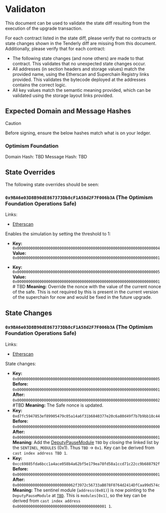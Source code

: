 # Validaton

This document can be used to validate the state diff resulting from the execution of the upgrade
transaction.

For each contract listed in the state diff, please verify that no contracts or state changes shown in the Tenderly diff are missing from this document. Additionally, please verify that for each contract:

- The following state changes (and none others) are made to that contract. This validates that no unexpected state changes occur.
- All addresses (in section headers and storage values) match the provided name, using the Etherscan and Superchain Registry links provided. This validates the bytecode deployed at the addresses contains the correct logic.
- All key values match the semantic meaning provided, which can be validated using the storage layout links provided.



## Expected Domain and Message Hashes

> [!CAUTION]
> Before signing, ensure the below hashes match what is on your ledger.
> ### Optimism Foundation
  Domain Hash:     TBD
  Message Hash:    TBD


## State Overrides

The following state overrides should be seen:

### `0x9BA6e03D8B90dE867373Db8cF1A58d2F7F006b3A` (The Optimism Foundation Operations Safe)

Links:

- [Etherscan](https://sepolia.etherscan.io/address/0x837DE453AD5F21E89771e3c06239d8236c0EFd5E)

Enables the simulation by setting the threshold to 1:

- **Key:** `0x0000000000000000000000000000000000000000000000000000000000000004` <br/>
  **Value:** `0x0000000000000000000000000000000000000000000000000000000000000001`

- **Key:** `0x0000000000000000000000000000000000000000000000000000000000000005` <br/>
  **Value:** `0x0000000000000000000000000000000000000000000000000000000000000001`<br/> # TBD
  **Meaning:** Override the nonce with the value of the current nonce of the safe. This is not required by this is present in the current version of the superchain for now and would be fixed in the future upgrade.

## State Changes

### `0x9BA6e03D8B90dE867373Db8cF1A58d2F7F006b3A` (The Optimism Foundation Operations Safe)

Links:

- [Etherscan](https://etherscan.io/address/0x9BA6e03D8B90dE867373Db8cF1A58d2F7F006b3A)

State changes:

- **Key:** `0x0000000000000000000000000000000000000000000000000000000000000005` <br/>
  **Before:** `0x0000000000000000000000000000000000000000000000000000000000000001`<br/>
**After:**  `0x0000000000000000000000000000000000000000000000000000000000000002`<br/> #TBD
  **Meaning:** The Safe nonce is updated.
- **Key:** `0xd7fc5947853ef89905479c05a14a6f31b6840377e20c6a80d49f7b7b9bb18c44` <br/>
  **Before:** `0x0000000000000000000000000000000000000000000000000000000000000000`<br/>
  **After:**  `0x0000000000000000000000000000000000000000000000000000000000000001`<br/>
  **Meaning**: Add the [DeputyPauseModule](https://etherscan.io/address/TBD#code) `TBD` by *closing* the linked list by the `SENTINEL_MODULES` (0x1). Thus `TBD` -> `0x1`. Key can be derived from `cast index address TBD 1`.
- **Key:** `0xcc69885fda6bcc1a4ace058b4a62bf5e179ea78fd58a1ccd71c22cc9b688792f` <br/>
  **Before:** `0x0000000000000000000000000000000000000000000000000000000000000001`<br/>
  **After:**  `0x00000000000000000000000062f3972c56733aB078F0764d2414DfCaa99d574c`<br/>
  **Meaning:** The sentinel module (`address(0x01)`) is now pointing to the `DeputyPauseModule` at [`TBD`](https://etherscan.io/address/TBD). This is `modules[0x1]`, so the key can be derived from `cast index address 0x0000000000000000000000000000000000000001 1`.

